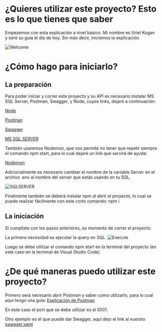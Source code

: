 # ¿Quieres utilizar este proyecto? Esto es lo que tienes que saber
Empezemos con esta explicación a nivel básico. Mi nombre es Uriel Kogan y seré su guía el día de hoy. Sin más decir, iniciemos la explicación.

![Welcome](https://i.pinimg.com/736x/f2/c7/f6/f2c7f62b7cfa21d1e92088c855aa3bd4.jpg)
# ¿Cómo hago para iniciarlo?
## La preparación
Para poder iniciar y correr este proyecto y su API es necesario instalar MS SQL Server, Postman, Swagger, y Node, cuyos links, dejaré a continuación:

[Node](https://nodejs.org/es/download)

[Postman](https://www.postman.com/)

[Swagger](https://swagger.io/)

[MS SQL SERVER](https://www.microsoft.com/en-us/sql-server/sql-server-downloads)

También usaremos Nodemon, que nos permite no tener que repetir siempre el comando npm start, para lo cual dejaré un link que servirá de ayuda:

[Nodemon](https://www.npmjs.com/package/nodemon)

Adicionalmente es necesario cambiar el nombre de la variable Server en el archivo .env al nombre del server que estás usando en tu SQL.

![SQLSERVER](https://github.com/komang234/TP_Personajes_FINAL/assets/116166626/010d52b7-5272-437b-85d6-21a3e4e37c01)


Finalmente también se deberá instalar npm al abrir el proyecto, lo cual se puede realizar fácilmente con este corto comando: npm i

## La iniciación

Si cumpliste con los pasos anteriores, es momento de correr el proyecto:

La primera necesidad es ejecutar la query en SQL.
![Execute](https://github.com/komang234/TP_Personajes_FINAL/assets/116166626/fdc96b8e-108d-46be-bb32-9616c98f1eaa)

Luego se debe utilizar el comando npm start en la terminal del proyecto (en este caso en la terminal de Visual Studio Code).

# ¿De qué maneras puedo utilizar este proyecto?

Primero será necesario abrir Postman y saber como utilizarlo, para lo cual aquí tengo una guía: 
[Explicación de Postman](https://developers.sw.com.mx/knowledge-base/guia-se-instalacion-y-funcionamiento-de-postman/)

En este caso el port que se debe utilizar es el 5001.

Otro ejemplo es el que puede dar Swagger, aquí dejo el link al nuestro [swagger.yaml](https://github.com/komang234/TP_Personajes_FINAL/blob/main/swagger.yaml) 

